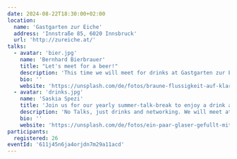 ```yaml
---
date: 2024-08-22T18:30:00+02:00
location:
  name: 'Gastgarten zur Eiche'
  address: 'Innstraße 85, 6020 Innsbruck'
  url: 'http://zureiche.at/'
talks:
  - avatar: 'bier.jpg'
    name: 'Bernhard Bierbrauer'
    title: "Let's meet for a beer!"
    description: 'This time we will meet for drinks at Gastgarten zur Eiche to network. We reserved tables for for 20 people.'
    bio: ''
    website: 'https://unsplash.com/de/fotos/braune-flussigkeit-auf-klarem-glasbecher-rrvAuudnAfg'
  - avatar: 'drinks.jpg'
    name: 'Saskia Spezi'
    title: 'Join us for our yearly summer-talk-break to enjoy a drink and chat.'
    description: 'No Talks, just drinks and networking. We will meet at Gastgarten zur Eiche at around 18:30. Please register so we can adapt the reservation accordingly.'
    bio: ''
    website: 'https://unsplash.com/de/fotos/ein-paar-glaser-gefullt-mit-flussigkeit-und-trinkhalmen-v_RGL0q1pTg'
participants:
  registered: 26
eventId: '611j45n6ja4orjdn7m29a11acd'
---
```


